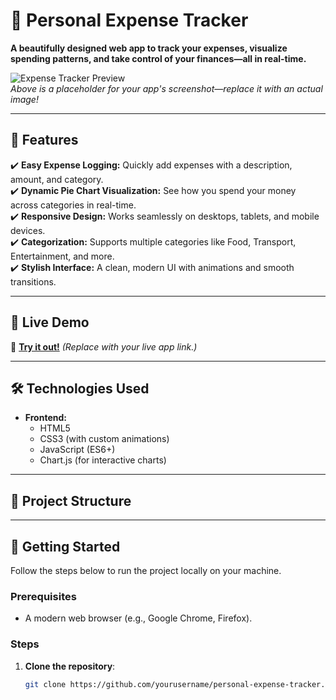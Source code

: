 # 🌟 Personal Expense Tracker

**A beautifully designed web app to track your expenses, visualize spending patterns, and take control of your finances—all in real-time.**

![Expense Tracker Preview](screenshots/preview.png)  
*Above is a placeholder for your app's screenshot—replace it with an actual image!*

---

## 📌 **Features**

✔️ **Easy Expense Logging:** Quickly add expenses with a description, amount, and category.  
✔️ **Dynamic Pie Chart Visualization:** See how you spend your money across categories in real-time.  
✔️ **Responsive Design:** Works seamlessly on desktops, tablets, and mobile devices.  
✔️ **Categorization:** Supports multiple categories like Food, Transport, Entertainment, and more.  
✔️ **Stylish Interface:** A clean, modern UI with animations and smooth transitions.  

---

## 🎥 **Live Demo**

🚀 [**Try it out!**](https://your-live-demo-link.com) *(Replace with your live app link.)*

---

## 🛠️ **Technologies Used**

- **Frontend:**  
  - HTML5  
  - CSS3 (with custom animations)  
  - JavaScript (ES6+)  
  - Chart.js (for interactive charts)

---

## 📂 **Project Structure**

---

## 🚀 **Getting Started**

Follow the steps below to run the project locally on your machine.

### **Prerequisites**
- A modern web browser (e.g., Google Chrome, Firefox).

### **Steps**
1. **Clone the repository**:  
   ```bash
   git clone https://github.com/yourusername/personal-expense-tracker.git
